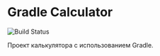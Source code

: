 # Gradle Calculator

![Build Status](https://github.com/daniil56/greeting-gradle/actions/workflows/gradle.yml/badge.svg)

Проект калькулятора с использованием Gradle.
